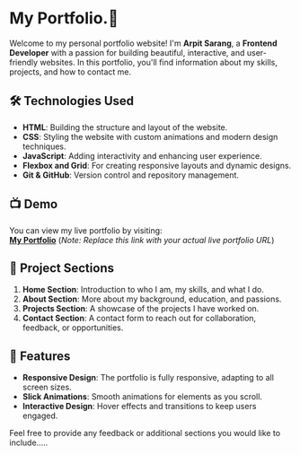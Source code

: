 # My Portfolio.🚀

Welcome to my personal portfolio website! I'm **Arpit Sarang**, a **Frontend Developer** with a passion for building beautiful, interactive, and user-friendly websites. In this portfolio, you'll find information about my skills, projects, and how to contact me.

## 🛠️ Technologies Used

- **HTML**: Building the structure and layout of the website.
- **CSS**: Styling the website with custom animations and modern design techniques.
- **JavaScript**: Adding interactivity and enhancing user experience.
- **Flexbox and Grid**: For creating responsive layouts and dynamic designs.
- **Git & GitHub**: Version control and repository management.

## 📺 Demo

You can view my live portfolio by visiting:  
[**My Portfolio**](https://codemaverick-143.github.io/My-Portfolio/)
(*Note: Replace this link with your actual live portfolio URL*)

## 📂 Project Sections

1. **Home Section**: Introduction to who I am, my skills, and what I do.
2. **About Section**: More about my background, education, and passions.
3. **Projects Section**: A showcase of the projects I have worked on.
4. **Contact Section**: A contact form to reach out for collaboration, feedback, or opportunities.

## 🧠 Features

- **Responsive Design**: The portfolio is fully responsive, adapting to all screen sizes.
- **Slick Animations**: Smooth animations for elements as you scroll.
- **Interactive Design**: Hover effects and transitions to keep users engaged.

Feel free to provide any feedback or additional sections you would like to include.....
